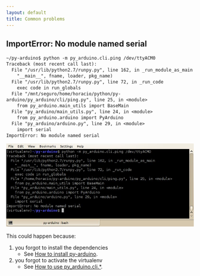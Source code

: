 ```yaml
---
layout: default
title: Common problems
---
```


## ImportError: No module named serial

    ~/py-arduino$ python -m py_arduino.cli.ping /dev/ttyACM0
    Traceback (most recent call last):
      File "/usr/lib/python2.7/runpy.py", line 162, in _run_module_as_main
        "__main__", fname, loader, pkg_name)
      File "/usr/lib/python2.7/runpy.py", line 72, in _run_code
        exec code in run_globals
      File "/mnt/seguro/home/horacio/python/py-arduino/py_arduino/cli/ping.py", line 25, in <module>
        from py_arduino.main_utils import BaseMain
      File "py_arduino/main_utils.py", line 24, in <module>
        from py_arduino.arduino import PyArduino
      File "py_arduino/arduino.py", line 29, in <module>
        import serial
    ImportError: No module named serial

![ImportError: No module named serial](import-error-no-module-named-serial.jpg)

This could happen because:

 1. you forgot to install the dependencies
    + See <a href="{{ site.baseurl }}/docs/how-to-install-py-arduino/">How to install py-arduino</a>.
 2. you forgot to activate the virtualenv
    + See <a href="{{ site.baseurl }}/docs/how-to-use-py-arduino/">How to use py_arduino.cli.*</a>.
